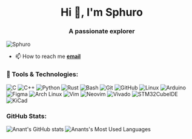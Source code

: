<h1 align="center">Hi 👋, I'm Sphuro</h1>
<h3 align="center">A passionate explorer</h3>

<p align="left"> <img src="https://komarev.com/ghpvc/?username=Sphuro&label=Profile%20views&color=0e75b6&style=flat" alt="Sphuro" /> </p>

<!-- <p align="left"> <a href="https://github.com/ryo-ma/github-profile-trophy"><img src="https://github-profile-trophy.vercel.app/?username=Sphuro" alt="Sphuro" /></a> </p>

- 🔭 I’m currently working on **making a bootloader**

- 🌱 I’m currently learning **pcb designing, ML, kernel development**

- 👯 I’m looking to collaborate on **kernel development**

- 🤝 I’m looking for help with **pcb designing**
-  I'm interested in cybersecurity
-->

- 📫 How to reach me [**email**](oneyebot@gmail.com)

### 🔧 Tools & Technologies:

<!--[![My Skills](https://skillicons.dev/icons?i=c,cpp,py,rust,bash,git,github,linux,arduino,figma,arch,vim,neovim&theme=dark)](https://skillicons.dev)-->

![C](https://img.shields.io/badge/C-%2300599C.svg?style=for-the-badge&logo=c&logoColor=white)
![C++](https://img.shields.io/badge/C++-%2300599C.svg?style=for-the-badge&logo=c%2B%2B&logoColor=white)
![Python](https://img.shields.io/badge/python-%233776AB.svg?style=for-the-badge&logo=python&logoColor=white)
![Rust](https://img.shields.io/badge/rust-%23000000.svg?style=for-the-badge&logo=rust&logoColor=white)
![Bash](https://img.shields.io/badge/bash-%23121011.svg?style=for-the-badge&logo=gnu-bash&logoColor=white)
![Git](https://img.shields.io/badge/git-%23F05033.svg?style=for-the-badge&logo=git&logoColor=white)
![GitHub](https://img.shields.io/badge/github-%23181717.svg?style=for-the-badge&logo=github&logoColor=white)
![Linux](https://img.shields.io/badge/linux-%23FCC624.svg?style=for-the-badge&logo=linux&logoColor=black)
![Arduino](https://img.shields.io/badge/Arduino-%2300979D.svg?style=for-the-badge&logo=arduino&logoColor=white)
![Figma](https://img.shields.io/badge/Figma-%23F24E1E.svg?style=for-the-badge&logo=figma&logoColor=white)
![Arch Linux](https://img.shields.io/badge/arch-%231793D1.svg?style=for-the-badge&logo=arch-linux&logoColor=white)
![Vim](https://img.shields.io/badge/vim-%23019733.svg?style=for-the-badge&logo=vim&logoColor=white)
![Neovim](https://img.shields.io/badge/neovim-%2300FF00.svg?style=for-the-badge&logo=neovim&logoColor=white)
![Vivado](https://img.shields.io/badge/Vivado-%23007ACC.svg?style=for-the-badge&logo=xilinx&logoColor=white)
![STM32CubeIDE](https://img.shields.io/badge/STM32CubeIDE-%230073C7.svg?style=for-the-badge&logo=stmicroelectronics&logoColor=white)
![KiCad](https://img.shields.io/badge/KiCad-%233397C7.svg?style=for-the-badge&logo=kicad&logoColor=white)



### GitHub Stats:
![Anant's GitHub stats](https://github-readme-stats.vercel.app/api?username=sphuro&hide=issues&show_icons=true&theme=github_dark)
![Anants's Most Used Languages](https://github-readme-stats.vercel.app/api/top-langs/?username=sphuro&theme=github_dark&layout=compact)
